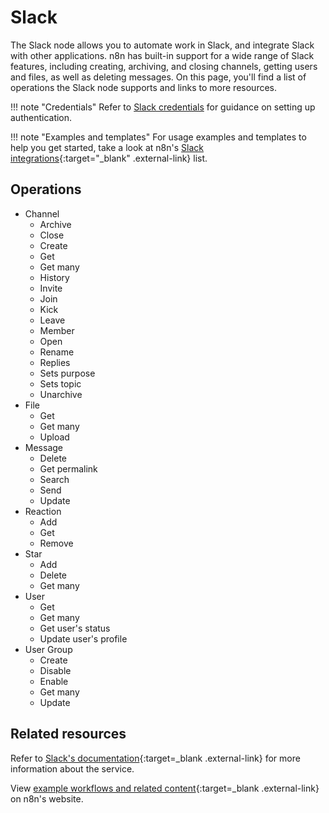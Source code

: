 # Slack

The Slack node allows you to automate work in Slack, and integrate Slack with other applications. n8n has built-in support for a wide range of Slack features, including creating, archiving, and closing channels, getting users and files, as well as deleting messages.
On this page, you'll find a list of operations the Slack node supports and links to more resources.

!!! note "Credentials"
    Refer to [Slack credentials](/integrations/builtin/credentials/slack/) for guidance on setting up authentication. 

!!! note "Examples and templates"
    For usage examples and templates to help you get started, take a look at n8n's [Slack integrations](https://n8n.io/integrations/slack/){:target="_blank" .external-link} list.


## Operations

* Channel
    * Archive
    * Close
    * Create
    * Get
    * Get many
    * History
    * Invite
    * Join
    * Kick
    * Leave
    * Member
    * Open
    * Rename
    * Replies
    * Sets purpose
    * Sets topic
    * Unarchive
* File
    * Get
    * Get many
    * Upload
* Message
    * Delete
    * Get permalink
    * Search
    * Send
    * Update
* Reaction
    * Add
    * Get
    * Remove
* Star
    * Add
    * Delete
    * Get many
* User
    * Get
	* Get many
    * Get user's status
	* Update user's profile
* User Group
    * Create
    * Disable
    * Enable
    * Get many
    * Update

## Related resources

Refer to [Slack's documentation](https://api.slack.com/){:target=_blank .external-link} for more information about the service.
	
View [example workflows and related content](https://n8n.io/integrations/slack/){:target=_blank .external-link} on n8n's website.

